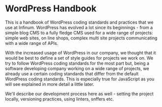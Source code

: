 # WordPress Handbook

This is a handbook of WordPress coding standards and practices that we use at Infinum. WordPress has evolved a lot since its beginnings - from a simple blog CMS to a fully fledge CMS used for a wide range of projects: simple web sites, on line shops, complex multi site projects communicating with a wide range of APIs.

With the increased usage of WordPress in our company, we thought that it would be best to define a set of style guides for projects we work on. We try to follow WordPress coding standards for the most part but, being a software developing company working on a wide range of projects, we already use a certain coding standards that differ from the default WordPress coding standards.
This is especially true for JavaScript as you will see explained in more detail a little later.

We'll describe our development process here as well - setting the project locally, versioning practices, using linters, snffers etc.
